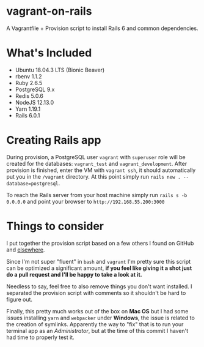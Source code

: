 # vagrant-on-rails
A Vagrantfile + Provision script to install Rails 6 and common dependencies.

# What's Included
- Ubuntu 18.04.3 LTS (Bionic Beaver)
- rbenv 1.1.2
- Ruby 2.6.5
- PostgreSQL 9.x
- Redis 5.0.6
- NodeJS 12.13.0
- Yarn 1.19.1
- Rails 6.0.1

# Creating Rails app
During provision, a PostgreSQL user `vagrant` with `superuser` role will be created for the databases: `vagrant_test` and `vagrant_development`. 
After provision is finished, enter the VM with `vagrant ssh`, it should automatically put you in the `/vagrant` directory. At this point simply run `rails new . --database=postgresql`.

To reach the Rails server from your host machine simply run `rails s -b 0.0.0.0` and point your browser to `http://192.168.55.200:3000`

# Things to consider
I put together the provision script based on a few others I found on GitHub and [elsewhere](https://gorails.com/setup/ubuntu/18.04).

Since I'm not super "fluent" in `bash` and `vagrant` I'm pretty sure this script can be optimized a significant amount, **if you feel like giving it a shot just do a pull request and I'll be happy to take a look at it.**

Needless to say, feel free to also remove things you don't want installed. I separated the provision script with comments so it shouldn't be hard to figure out.

Finally, this pretty much works out of the box on **Mac OS** but I had some issues installing `yarn` and `webpacker` under **Windows**, the issue is related to the creation of symlinks. Apparently the way to "fix" that is to run your terminal app as an *Administrator*, but at the time of this commit I haven't had time to properly test it.
